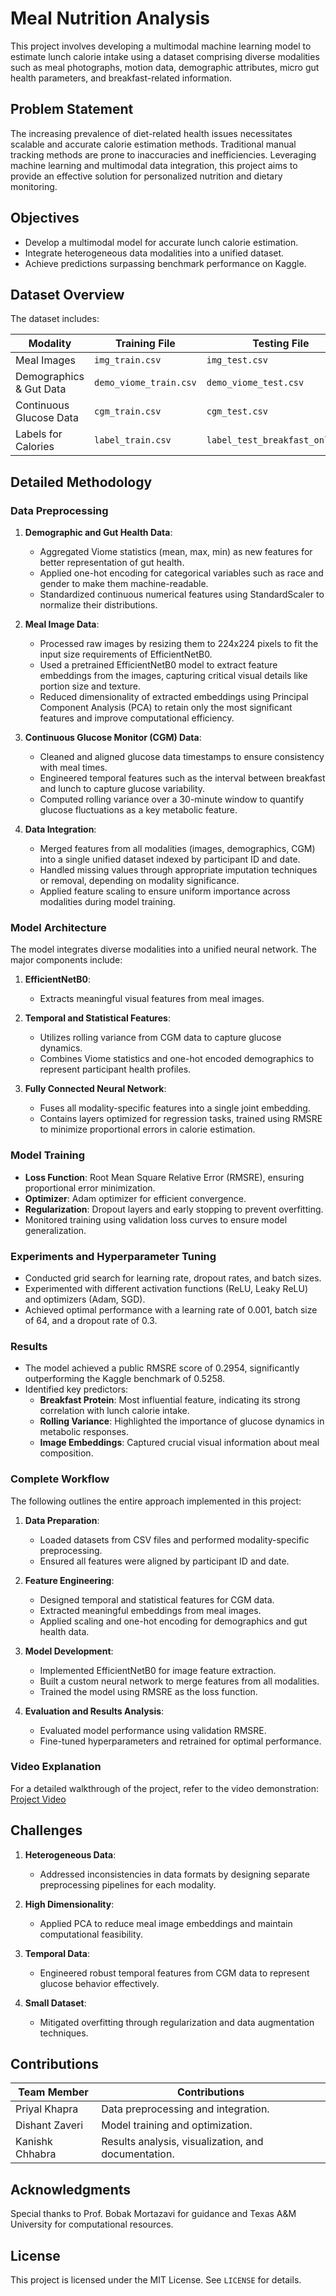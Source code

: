 # Meal Nutrition Analysis

This project involves developing a multimodal machine learning model to estimate lunch calorie intake using a dataset comprising diverse modalities such as meal photographs, motion data, demographic attributes, micro gut health parameters, and breakfast-related information.

## Problem Statement

The increasing prevalence of diet-related health issues necessitates scalable and accurate calorie estimation methods. Traditional manual tracking methods are prone to inaccuracies and inefficiencies. Leveraging machine learning and multimodal data integration, this project aims to provide an effective solution for personalized nutrition and dietary monitoring.

## Objectives

- Develop a multimodal model for accurate lunch calorie estimation.
- Integrate heterogeneous data modalities into a unified dataset.
- Achieve predictions surpassing benchmark performance on Kaggle.

## Dataset Overview

The dataset includes:

| Modality                 | Training File            | Testing File               |
|--------------------------|--------------------------|----------------------------|
| Meal Images             | `img_train.csv`         | `img_test.csv`            |
| Demographics & Gut Data | `demo_viome_train.csv`  | `demo_viome_test.csv`     |
| Continuous Glucose Data | `cgm_train.csv`         | `cgm_test.csv`            |
| Labels for Calories     | `label_train.csv`       | `label_test_breakfast_only.csv` |

## Detailed Methodology

### Data Preprocessing

1. **Demographic and Gut Health Data**:
   - Aggregated Viome statistics (mean, max, min) as new features for better representation of gut health.
   - Applied one-hot encoding for categorical variables such as race and gender to make them machine-readable.
   - Standardized continuous numerical features using StandardScaler to normalize their distributions.

2. **Meal Image Data**:
   - Processed raw images by resizing them to 224x224 pixels to fit the input size requirements of EfficientNetB0.
   - Used a pretrained EfficientNetB0 model to extract feature embeddings from the images, capturing critical visual details like portion size and texture.
   - Reduced dimensionality of extracted embeddings using Principal Component Analysis (PCA) to retain only the most significant features and improve computational efficiency.

3. **Continuous Glucose Monitor (CGM) Data**:
   - Cleaned and aligned glucose data timestamps to ensure consistency with meal times.
   - Engineered temporal features such as the interval between breakfast and lunch to capture glucose variability.
   - Computed rolling variance over a 30-minute window to quantify glucose fluctuations as a key metabolic feature.

4. **Data Integration**:
   - Merged features from all modalities (images, demographics, CGM) into a single unified dataset indexed by participant ID and date.
   - Handled missing values through appropriate imputation techniques or removal, depending on modality significance.
   - Applied feature scaling to ensure uniform importance across modalities during model training.

### Model Architecture

The model integrates diverse modalities into a unified neural network. The major components include:

1. **EfficientNetB0**:
   - Extracts meaningful visual features from meal images.

2. **Temporal and Statistical Features**:
   - Utilizes rolling variance from CGM data to capture glucose dynamics.
   - Combines Viome statistics and one-hot encoded demographics to represent participant health profiles.

3. **Fully Connected Neural Network**:
   - Fuses all modality-specific features into a single joint embedding.
   - Contains layers optimized for regression tasks, trained using RMSRE to minimize proportional errors in calorie estimation.

### Model Training

- **Loss Function**: Root Mean Square Relative Error (RMSRE), ensuring proportional error minimization.
- **Optimizer**: Adam optimizer for efficient convergence.
- **Regularization**: Dropout layers and early stopping to prevent overfitting.
- Monitored training using validation loss curves to ensure model generalization.

### Experiments and Hyperparameter Tuning

- Conducted grid search for learning rate, dropout rates, and batch sizes.
- Experimented with different activation functions (ReLU, Leaky ReLU) and optimizers (Adam, SGD).
- Achieved optimal performance with a learning rate of 0.001, batch size of 64, and a dropout rate of 0.3.

### Results

- The model achieved a public RMSRE score of 0.2954, significantly outperforming the Kaggle benchmark of 0.5258.
- Identified key predictors: 
  - **Breakfast Protein**: Most influential feature, indicating its strong correlation with lunch calorie intake.
  - **Rolling Variance**: Highlighted the importance of glucose dynamics in metabolic responses.
  - **Image Embeddings**: Captured crucial visual information about meal composition.

### Complete Workflow

The following outlines the entire approach implemented in this project:

1. **Data Preparation**:
   - Loaded datasets from CSV files and performed modality-specific preprocessing.
   - Ensured all features were aligned by participant ID and date.

2. **Feature Engineering**:
   - Designed temporal and statistical features for CGM data.
   - Extracted meaningful embeddings from meal images.
   - Applied scaling and one-hot encoding for demographics and gut health data.

3. **Model Development**:
   - Implemented EfficientNetB0 for image feature extraction.
   - Built a custom neural network to merge features from all modalities.
   - Trained the model using RMSRE as the loss function.

4. **Evaluation and Results Analysis**:
   - Evaluated model performance using validation RMSRE.
   - Fine-tuned hyperparameters and retrained for optimal performance.

### Video Explanation

For a detailed walkthrough of the project, refer to the video demonstration: [Project Video](https://drive.google.com/file/d/1BuZkIPveY7Qb6t8KGPqV1t7jcfITvBZE/view?usp=sharing)

## Challenges

1. **Heterogeneous Data**:
   - Addressed inconsistencies in data formats by designing separate preprocessing pipelines for each modality.

2. **High Dimensionality**:
   - Applied PCA to reduce meal image embeddings and maintain computational feasibility.

3. **Temporal Data**:
   - Engineered robust temporal features from CGM data to represent glucose behavior effectively.

4. **Small Dataset**:
   - Mitigated overfitting through regularization and data augmentation techniques.

## Contributions

| Team Member       | Contributions                                      |
|--------------------|---------------------------------------------------|
| Priyal Khapra     | Data preprocessing and integration.               |
| Dishant Zaveri    | Model training and optimization.                  |
| Kanishk Chhabra   | Results analysis, visualization, and documentation. |

## Acknowledgments

Special thanks to Prof. Bobak Mortazavi for guidance and Texas A&M University for computational resources. 

## License

This project is licensed under the MIT License. See `LICENSE` for details.
